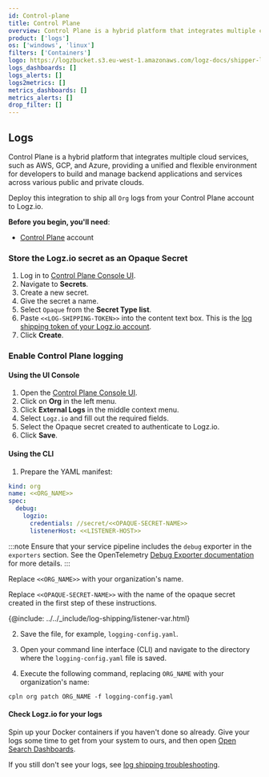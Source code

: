 ```yaml
---
id: Control-plane
title: Control Plane
overview: Control Plane is a hybrid platform that integrates multiple cloud services, such as AWS, GCP, and Azure, providing a unified and flexible environment for developers to build and manage backend applications and services across various public and private clouds.
product: ['logs']
os: ['windows', 'linux']
filters: ['Containers']
logo: https://logzbucket.s3.eu-west-1.amazonaws.com/logz-docs/shipper-logos/control-plane.png
logs_dashboards: []
logs_alerts: []
logs2metrics: []
metrics_dashboards: []
metrics_alerts: []
drop_filter: []
---
```


## Logs

Control Plane is a hybrid platform that integrates multiple cloud services, such as AWS, GCP, and Azure, providing a unified and flexible environment for developers to build and manage backend applications and services across various public and private clouds.

Deploy this integration to ship all `Org` logs from your Control Plane account to Logz.io.

**Before you begin, you'll need**:

* [Control Plane](https://controlplane.com/) account



### Store the Logz.io secret as an Opaque Secret

1. Log in to [Control Plane Console UI](https://console.cpln.io/).
2. Navigate to **Secrets**.
3. Create a new secret.
4. Give the secret a name.
5. Select `Opaque` from the **Secret Type list**.
6. Paste `<<LOG-SHIPPING-TOKEN>>` into the content text box. This is the [log shipping token of your Logz.io account](https://docs.logz.io/docs/user-guide/admin/authentication-tokens/log-shipping-tokens/).
7. Click **Create**.



### Enable Control Plane logging

#### Using the UI Console

1. Open the [Control Plane Console UI](https://console.cpln.io/).
2. Click on **Org** in the left menu.
3. Click **External Logs** in the middle context menu.
4. Select `Logz.io` and fill out the required fields.
5. Select the Opaque secret created to authenticate to Logz.io.
6. Click **Save**.

#### Using the CLI

1. Prepare the YAML manifest:

```yaml
kind: org
name: <<ORG_NAME>>
spec:
  debug:
    logzio:
      credentials: //secret/<<OPAQUE-SECRET-NAME>> 
      listenerHost: <<LISTENER-HOST>>
```

:::note
Ensure that your service pipeline includes the `debug` exporter in the `exporters` section.
See the OpenTelemetry [Debug Exporter documentation](https://github.com/open-telemetry/opentelemetry-collector/blob/v0.111.0/exporter/debugexporter/README.md) for more details.
:::

Replace `<<ORG_NAME>>` with your organization's name.

Replace `<<OPAQUE-SECRET-NAME>>` with the name of the opaque secret created in the first step of these instructions.

{@include: ../../_include/log-shipping/listener-var.html}

2. Save the file, for example, `logging-config.yaml`.

3. Open your command line interface (CLI) and navigate to the directory where the `logging-config.yaml` file is saved.

4. Execute the following command, replacing `ORG_NAME` with your organization's name:

```shell
cpln org patch ORG_NAME -f logging-config.yaml
```


#### Check Logz.io for your logs

Spin up your Docker containers if you haven't done so already. Give your logs some time to get from your system to ours, and then open [Open Search Dashboards](https://app.logz.io/#/dashboard/osd).

If you still don't see your logs, see [log shipping troubleshooting](https://docs.logz.io/docs/user-guide/log-management/troubleshooting/log-shipping-troubleshooting/).
